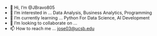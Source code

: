 - 👋 Hi, I’m @JBravo805
- 👀 I’m interested in ... Data Analysis, Business Analytics, Programming
- 🌱 I’m currently learning ... Python For Data Science, AI Development
- 💞️ I’m looking to collaborate on ...
- 📫 How to reach me ... jose03@ucsb.edu

<!---
JBravo805/JBravo805 is a ✨ special ✨ repository because its `README.md` (this file) appears on your GitHub profile.
You can click the Preview link to take a look at your changes.
--->
